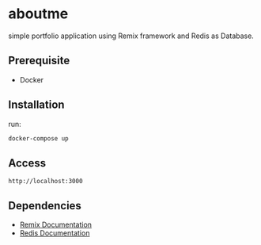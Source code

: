 # aboutme
simple portfolio application using Remix framework and Redis as Database.

## Prerequisite
* Docker
## Installation
run: 
```sh 
docker-compose up
```

## Access

`http://localhost:3000`

## Dependencies
- [Remix Documentation](https://remix.run/docs)
- [Redis Documentation](https://redis.io/documentation)
